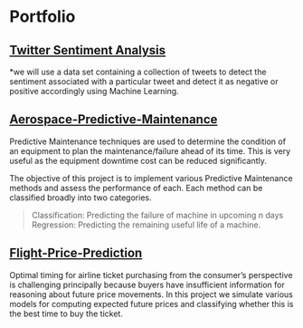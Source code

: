 # Portfolio

## [Twitter Sentiment Analysis](https://github.com/alok2244/Sentiment_Analysis-)
*we will use a data set containing a collection of tweets to detect the sentiment associated with a particular tweet and detect it as negative or positive accordingly using Machine Learning.


## [Aerospace-Predictive-Maintenance](https://github.com/alok2244/Aerospace-Predictive-Maintenance)
Predictive Maintenance techniques are used to determine the condition of an equipment to plan the maintenance/failure ahead of its time. This is very useful as the equipment downtime cost can be reduced significantly.

The objective of this project is to implement various Predictive Maintenance methods and assess the performance of each. Each method can be classified broadly into two categories.

> Classification: Predicting the failure of machine in upcoming n days <br/>
> Regression: Predicting the remaining useful life of a machine.

## [Flight-Price-Prediction](https://github.com/alok2244/Flight-Price-Prediction)
Optimal timing for airline ticket purchasing from the consumer’s perspective is challenging principally because buyers have insufficient information for reasoning about future price movements. In this project we simulate various models for computing expected future prices and classifying whether this is the best time to buy the ticket.
